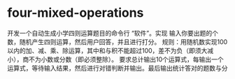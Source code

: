# four-mixed-operations
开发一个自动生成小学四则运算题目的命令行 “软件”。实现 输入你要出题的个数，随机产生四则运算，然后用户回答，并且进行打分。
规则：用随机数实现100以内的加、减、乘、除运算，其中和与积不能超过100，差不为负（即须大减小），商不为小数或分数（即必须整除）。
要求总计输出10个运算式，每输出一个运算式，等待输入结果，然后进行对错判断并输出。最后输出统计答对的题数与分
